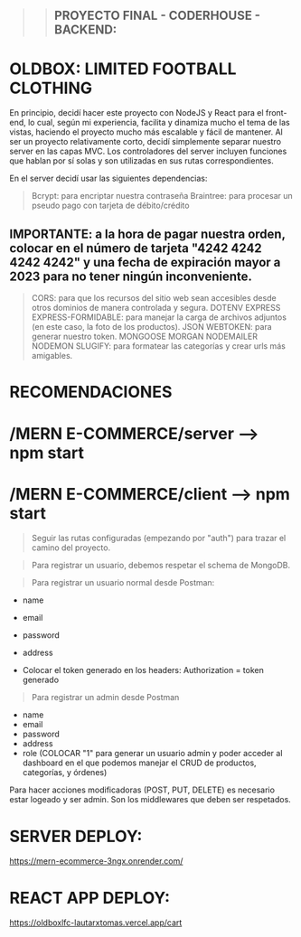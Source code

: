 > > ## PROYECTO FINAL - CODERHOUSE - BACKEND:

# OLDBOX: LIMITED FOOTBALL CLOTHING

En principio, decidí hacer este proyecto con NodeJS y React para el front-end, lo cual, según mi experiencia, facilita y dinamiza
mucho el tema de las vistas, haciendo el proyecto mucho más escalable y fácil de mantener.
Al ser un proyecto relativamente corto, decidí simplemente separar nuestro server en las capas MVC.
Los controladores del server incluyen funciones que hablan por sí solas y son utilizadas en sus rutas correspondientes. 

En el server decidí usar las siguientes dependencias:

> Bcrypt: para encriptar nuestra contraseña
> Braintree: para procesar un pseudo pago con tarjeta de débito/crédito
## IMPORTANTE: a la hora de pagar nuestra orden, colocar en el número de tarjeta "4242 4242 4242 4242" y una fecha de expiración mayor a 2023 para no tener ningún inconveniente.
> CORS: para que los recursos del sitio web sean accesibles desde otros dominios de manera controlada y segura.
> DOTENV
> EXPRESS
> EXPRESS-FORMIDABLE: para manejar la carga de archivos adjuntos (en este caso, la foto de los productos).
> JSON WEBTOKEN: para generar nuestro token.
> MONGOOSE
> MORGAN
> NODEMAILER
> NODEMON
> SLUGIFY: para formatear las categorías y crear urls más amigables. 


# RECOMENDACIONES

# /MERN E-COMMERCE/server --> npm start
# /MERN E-COMMERCE/client --> npm start

> Seguir las rutas configuradas (empezando por "auth") para trazar el camino del proyecto.

> Para registrar un usuario, debemos respetar el schema de MongoDB.

> Para registrar un usuario normal desde Postman:
- name
- email
- password
- address

- Colocar el token generado en los headers: Authorization = token generado

> Para registrar un admin desde Postman
- name
- email
- password
- address
- role (COLOCAR "1" para generar un usuario admin y poder acceder al dashboard en el que podemos manejar el CRUD de productos, categorías, y órdenes)

Para hacer acciones modificadoras (POST, PUT, DELETE) es necesario estar logeado y ser admin. Son los middlewares que deben ser respetados.

# SERVER DEPLOY:
https://mern-ecommerce-3ngx.onrender.com/

# REACT APP DEPLOY:
https://oldboxlfc-lautarxtomas.vercel.app/cart

       





